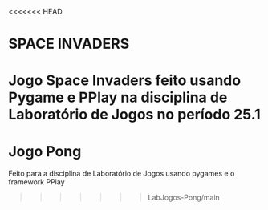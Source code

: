 <<<<<<< HEAD
# SPACE INVADERS
Jogo Space Invaders feito usando Pygame e PPlay na disciplina de Laboratório de Jogos no período 25.1
=======
# Jogo Pong
Feito para a disciplina de Laboratório de Jogos usando pygames e o framework PPlay
>>>>>>> LabJogos-Pong/main
